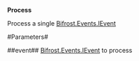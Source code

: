 **Process**

Process a single [Bifrost.Events.IEvent](Bifrost.Events.IEvent)

#Parameters#


##event##
[Bifrost.Events.IEvent](Bifrost.Events.IEvent) to process
